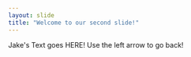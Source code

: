 ```yaml
---
layout: slide
title: "Welcome to our second slide!"
---
```

Jake's Text goes HERE!
Use the left arrow to go back!
